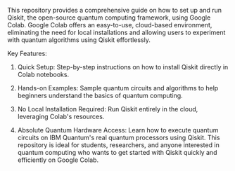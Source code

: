 This repository provides a comprehensive guide on how to set up and run Qiskit, the open-source quantum computing framework, using Google Colab. Google Colab offers an easy-to-use, cloud-based environment, eliminating the need for local installations and allowing users to experiment with quantum algorithms using Qiskit effortlessly.

Key Features:

1. Quick Setup: Step-by-step instructions on how to install Qiskit directly in Colab notebooks.

2. Hands-on Examples: Sample quantum circuits and algorithms to help beginners understand the basics of quantum computing.

3. No Local Installation Required: Run Qiskit entirely in the cloud, leveraging Colab's resources.

4. Absolute Quantum Hardware Access: Learn how to execute quantum circuits on IBM Quantum's real quantum processors using Qiskit.
This repository is ideal for students, researchers, and anyone interested in quantum computing who wants to get started with Qiskit quickly and efficiently on Google Colab.

